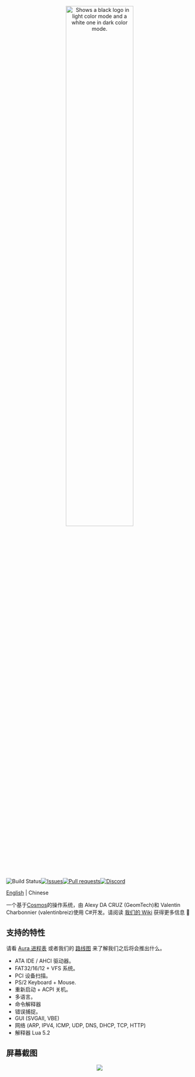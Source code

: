 <p align="center">
  <picture>
    <source media="(prefers-color-scheme: dark)" srcset="https://raw.githubusercontent.com/aura-systems/Aura-Operating-System/master/ARTWORK/auralogo_white.png">
    <source media="(prefers-color-scheme: light)" srcset="https://raw.githubusercontent.com/aura-systems/Aura-Operating-System/master/ARTWORK/auralogo_black.png">
    <img width=60% alt="Shows a black logo in light color mode and a white one in dark color mode." src="">
  </picture>
</p>

![Build Status](https://github.com/aura-systems/Aura-Operating-System/workflows/.NET%20Core/badge.svg)[![Issues](https://img.shields.io/github/issues/aura-systems/Aura-Operating-System.svg)](https://github.com/aura-systems/Aura-Operating-System/issues)[![Pull requests](https://img.shields.io/github/issues-pr/aura-systems/Aura-Operating-System.svg)](https://github.com/aura-systems/Aura-Operating-System/pulls)[![Discord](https://img.shields.io/badge/通过-discord%20加入我们-blue.svg)](https://discord.gg/DFbAtVA)

[English](https://github.com/aura-systems/Aura-Operating-System/blob/master/README.md) | Chinese

一个基于[Cosmos](https://github.com/CosmosOS/Cosmos)的操作系统，由 Alexy DA CRUZ (GeomTech)和 Valentin Charbonnier (valentinbreiz)使用 C#开发。请阅读 [我们的 Wiki](https://github.com/aura-systems/Aura-Operating-System/wiki/%E7%AE%80%E4%BD%93%E4%B8%AD%E6%96%87-%7C-%E4%B8%BB%E9%A1%B5) 获得更多信息 🌼

## 支持的特性

请看 [Aura 进程表](https://github.com/aura-systems/Aura-Operating-System/projects/4) 或者我们的 [路线图](https://github.com/aura-systems/Aura-Operating-System/projects/3) 来了解我们之后将会推出什么。

- ATA IDE / AHCI 驱动器。
- FAT32/16/12 + VFS 系统。
- PCI 设备扫描。
- PS/2 Keyboard + Mouse.
- 重新启动 + ACPI 关机。
- 多语言。
- 命令解释器
- 错误捕捉。
- GUI (SVGAII, VBE)
- 网络 (ARP, IPV4, ICMP, UDP, DNS, DHCP, TCP, HTTP)
- 解释器 Lua 5.2

## 屏幕截图

<p align="center"><img src="https://raw.githubusercontent.com/aura-systems/Aura-Operating-System/master/ARTWORK/aura1.png"></p>
